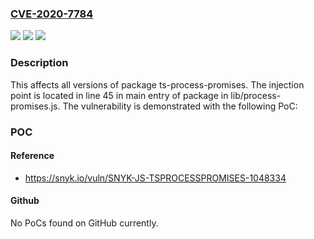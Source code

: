 ### [CVE-2020-7784](https://cve.mitre.org/cgi-bin/cvename.cgi?name=CVE-2020-7784)
![](https://img.shields.io/static/v1?label=Product&message=ts-process-promises&color=blue)
![](https://img.shields.io/static/v1?label=Version&message=%3E%3D%200%20&color=brighgreen)
![](https://img.shields.io/static/v1?label=Vulnerability&message=command_injection&color=brighgreen)

### Description

This affects all versions of package ts-process-promises. The injection point is located in line 45 in main entry of package in lib/process-promises.js. The vulnerability is demonstrated with the following PoC:

### POC

#### Reference
- https://snyk.io/vuln/SNYK-JS-TSPROCESSPROMISES-1048334

#### Github
No PoCs found on GitHub currently.

